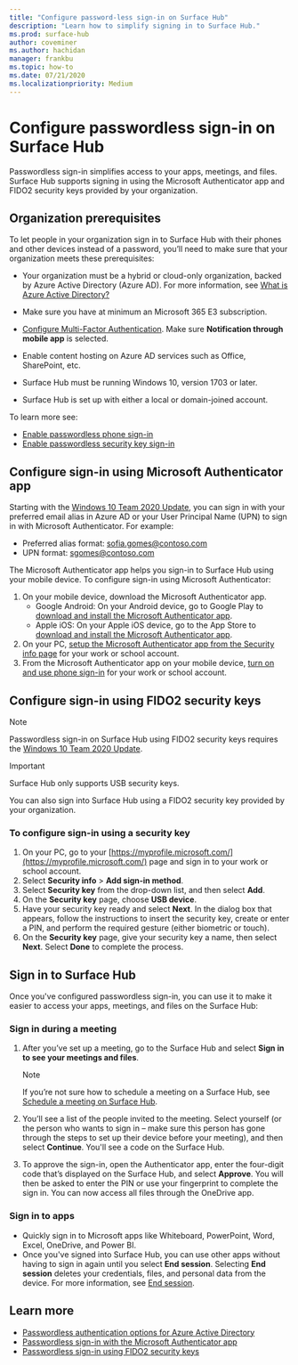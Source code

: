 ```yaml
---
title: "Configure password-less sign-in on Surface Hub"
description: "Learn how to simplify signing in to Surface Hub."
ms.prod: surface-hub
author: coveminer
ms.author: hachidan
manager: frankbu
ms.topic: how-to
ms.date: 07/21/2020
ms.localizationpriority: Medium
---
```


# Configure passwordless sign-in on Surface Hub

Passwordless sign-in simplifies access to your apps, meetings, and files. Surface Hub supports signing in using the Microsoft Authenticator app and FIDO2 security keys provided by your organization.

## Organization prerequisites

To let people in your organization sign in to Surface Hub with their phones and other devices instead of a password, you’ll need to make sure that your organization meets these prerequisites:

- Your organization must be a hybrid or cloud-only organization, backed by Azure Active Directory (Azure AD). For more information, see [What is Azure Active Directory?](/azure/active-directory/active-directory-whatis)
- Make sure you have at minimum an Microsoft 365 E3 subscription.
- [Configure Multi-Factor Authentication](/azure/active-directory/authentication/howto-mfa-mfasettings). Make sure **Notification through mobile app** is selected.

- Enable content hosting on Azure AD services such as Office, SharePoint, etc.
- Surface Hub must be running Windows 10, version 1703 or later.
- Surface Hub is set up with either a local or domain-joined account.

To learn more see:

- [Enable passwordless phone sign-in](/azure/active-directory/authentication/howto-authentication-passwordless-phone)
- [Enable passwordless security key sign-in](/azure/active-directory/authentication/howto-authentication-passwordless-security-key)

## Configure sign-in using Microsoft Authenticator app

Starting with the [Windows 10 Team 2020 Update](surface-hub-2022-update.md), you can sign in with your preferred email alias in Azure AD or your User Principal Name (UPN) to sign in with Microsoft Authenticator. For example:

- Preferred alias format: sofia.gomes@contoso.com
- UPN format: sgomes@contoso.com

The Microsoft Authenticator app helps you sign-in to Surface Hub using your mobile device. To configure sign-in using Microsoft Authenticator:

1. On your mobile device, download the Microsoft Authenticator app.
    - Google Android: On your Android device, go to Google Play to [download and install the Microsoft Authenticator app](https://app.adjust.com/e3rxkc_7lfdtm?fallback=https%3A%2F%2Fplay.google.com%2Fstore%2Fapps%2Fdetails%3Fid%3Dcom.azure.authenticator).
    - Apple iOS: On your Apple iOS device, go to the App Store to [download and install the Microsoft Authenticator app](https://app.adjust.com/e3rxkc_7lfdtm?fallback=https%3A%2F%2Fitunes.apple.com%2Fus%2Fapp%2Fmicrosoft-authenticator%2Fid983156458).
2. On your PC, [setup the Microsoft Authenticator app from the Security info page](/azure/active-directory/user-help/security-info-setup-auth-app#set-up-the-microsoft-authenticator-app-from-the-security-info-page) for your work or school account.
3. From the Microsoft Authenticator app on your mobile device, [turn on and use phone sign-in](/azure/active-directory/user-help/user-help-auth-app-sign-in#turn-on-and-use-phone-sign-in-for-your-work-or-school-account) for your work or school account.

## Configure sign-in using FIDO2 security keys

> [!NOTE]
> Passwordless sign-in on Surface Hub using FIDO2 security keys requires the [Windows 10 Team 2020 Update](surface-hub-2022-update.md).

> [!IMPORTANT]
> Surface Hub only supports USB security keys.

You can also sign into Surface Hub using a FIDO2 security key provided by your organization.

### To configure sign-in using a security key

1. On your PC, go to your [https://myprofile.microsoft.com/](https://myprofile.microsoft.com/) page and sign in to your work or school account.
2. Select **Security info** > **Add sign-in method**.
3. Select **Security key** from the drop-down list, and then select **Add**.
4. On the **Security key** page, choose **USB device**.
5. Have your security key ready and select **Next**. In the dialog box that appears, follow the instructions to insert the security key, create or enter a PIN, and perform the required gesture (either biometric or touch).
7. On the **Security key** page, give your security key a name, then select **Next**. Select **Done** to complete the process.

## Sign in to Surface Hub

Once you've configured passwordless sign-in, you can use it to make it easier to access your apps, meetings, and files on the Surface Hub:

### Sign in during a meeting

1. After you’ve set up a meeting, go to the Surface Hub and select **Sign in to see your meetings and files**.

    >[!NOTE]
    >If you’re not sure how to schedule a meeting on a Surface Hub, see [Schedule a meeting on Surface Hub](https://support.microsoft.com/help/17325/surfacehub-schedulemeeting).

2. You’ll see a list of the people invited to the meeting. Select yourself (or the person who wants to sign in – make sure this person has gone through the steps to set up their device before your meeting), and then select **Continue**.
You'll see a code on the Surface Hub.
3. To approve the sign-in, open the Authenticator app, enter the four-digit code that’s displayed on the Surface Hub, and select **Approve**. You will then be asked to enter the PIN or use your fingerprint to complete the sign in. You can now access all files through the OneDrive app.

### Sign in to apps

- Quickly sign in to Microsoft apps like Whiteboard, PowerPoint, Word, Excel, OneDrive, and Power BI.
- Once you've signed into Surface Hub, you can use other apps without having to sign in again until you select **End session**. Selecting **End session** deletes your credentials, files, and personal data from the device. For more information, see [End session](finishing-your-surface-hub-meeting.md).

## Learn more

- [Passwordless authentication options for Azure Active Directory](/azure/active-directory/authentication/concept-authentication-passwordless)
- [Passwordless sign-in with the Microsoft Authenticator app](/azure/active-directory/authentication/howto-authentication-passwordless-phone)
- [Passwordless sign-in using FIDO2 security keys](/azure/active-directory/authentication/howto-authentication-passwordless-security-key#user-registration-and-management-of-fido2-security-keys)
